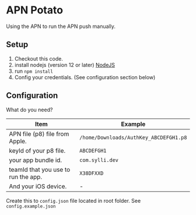 # APN Potato

Using the APN to run the APN push manually.

## Setup

1. Checkout this code.
1. install nodejs (version 12 or later) [NodeJS](https://nodejs.org/en/download/)
1. run `npm install`
1. Config your credentials. (See configuration section below)

## Configuration

What do you need?

Item|Example
--|--
APN file (p8) file from Apple.|`/home/Downloads/AuthKey_ABCDEFGH1.p8`
keyId of your p8 file.|`ABCDEFGH1`
your app bundle id.|`com.sylli.dev`
teamId that you use to run the app.|`X38DFXXD`
And your iOS device.|-

Create this to `config.json` file located in root folder. See `config.example.json`
